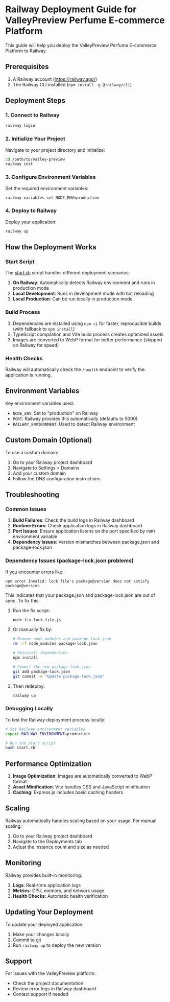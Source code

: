 # Railway Deployment Guide for ValleyPreview Perfume E-commerce Platform

This guide will help you deploy the ValleyPreview Perfume E-commerce Platform to Railway.

## Prerequisites

1. A Railway account (https://railway.app/)
2. The Railway CLI installed (`npm install -g @railway/cli`)

## Deployment Steps

### 1. Connect to Railway

```bash
railway login
```

### 2. Initialize Your Project

Navigate to your project directory and initialize:

```bash
cd /path/to/valley-preview
railway init
```

### 3. Configure Environment Variables

Set the required environment variables:

```bash
railway variables set NODE_ENV=production
```

### 4. Deploy to Railway

Deploy your application:

```bash
railway up
```

## How the Deployment Works

### Start Script

The [start.sh](file:///C:/Games/ValleyPreview/start.sh) script handles different deployment scenarios:

1. **On Railway**: Automatically detects Railway environment and runs in production mode
2. **Local Development**: Runs in development mode with hot reloading
3. **Local Production**: Can be run locally in production mode

### Build Process

1. Dependencies are installed using `npm ci` for faster, reproducible builds (with fallback to `npm install`)
2. TypeScript compilation and Vite build process creates optimized assets
3. Images are converted to WebP format for better performance (skipped on Railway for speed)

### Health Checks

Railway will automatically check the `/health` endpoint to verify the application is running.

## Environment Variables

Key environment variables used:

- `NODE_ENV`: Set to "production" on Railway
- `PORT`: Railway provides this automatically (defaults to 5000)
- `RAILWAY_ENVIRONMENT`: Used to detect Railway environment

## Custom Domain (Optional)

To use a custom domain:

1. Go to your Railway project dashboard
2. Navigate to Settings > Domains
3. Add your custom domain
4. Follow the DNS configuration instructions

## Troubleshooting

### Common Issues

1. **Build Failures**: Check the build logs in Railway dashboard
2. **Runtime Errors**: Check application logs in Railway dashboard
3. **Port Issues**: Ensure application listens on the port specified by `PORT` environment variable
4. **Dependency Issues**: Version mismatches between package.json and package-lock.json

### Dependency Issues (package-lock.json problems)

If you encounter errors like:
```
npm error Invalid: lock file's package@version does not satisfy package@version
```

This indicates that your package.json and package-lock.json are out of sync. To fix this:

1. Run the fix script:
   ```bash
   node fix-lock-file.js
   ```

2. Or manually fix by:
   ```bash
   # Remove node_modules and package-lock.json
   rm -rf node_modules package-lock.json
   
   # Reinstall dependencies
   npm install
   
   # Commit the new package-lock.json
   git add package-lock.json
   git commit -m "Update package-lock.json"
   ```

3. Then redeploy:
   ```bash
   railway up
   ```

### Debugging Locally

To test the Railway deployment process locally:

```bash
# Set Railway environment variables
export RAILWAY_ENVIRONMENT=production

# Run the start script
bash start.sh
```

## Performance Optimization

1. **Image Optimization**: Images are automatically converted to WebP format
2. **Asset Minification**: Vite handles CSS and JavaScript minification
3. **Caching**: Express.js includes basic caching headers

## Scaling

Railway automatically handles scaling based on your usage. For manual scaling:

1. Go to your Railway project dashboard
2. Navigate to the Deployments tab
3. Adjust the instance count and size as needed

## Monitoring

Railway provides built-in monitoring:

1. **Logs**: Real-time application logs
2. **Metrics**: CPU, memory, and network usage
3. **Health Checks**: Automatic health verification

## Updating Your Deployment

To update your deployed application:

1. Make your changes locally
2. Commit to git
3. Run `railway up` to deploy the new version

## Support

For issues with the ValleyPreview platform:
- Check the project documentation
- Review error logs in Railway dashboard
- Contact support if needed